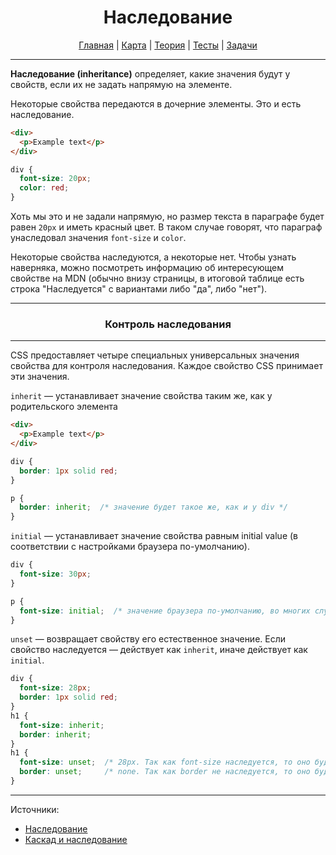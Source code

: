 <div align="center">

# Наследование

[Главная](https://github.com/dollaween/junior-roadmap/)
|
[Карта](/roadmap/README.md)
|
[Теория](/theory/README.md)
|
[Тесты](/tests/README.md)
|
[Задачи](/tasks/README.md)

</div>

---

**Наследование (inheritance)** определяет, какие значения будут у свойств, если их не задать напрямую на элементе.

Некоторые свойства передаются в дочерние элементы. Это и есть наследование.

```html
<div>
  <p>Example text</p>
</div>
```

```css
div {
  font-size: 20px;
  color: red;
}
```

Хоть мы это и не задали напрямую, но размер текста в параграфе будет равен `20px` и иметь красный цвет. В таком случае говорят, что параграф унаследовал значения `font-size` и `color`.

Некоторые свойства наследуются, а некоторые нет. Чтобы узнать наверняка, можно посмотреть информацию об интересующем свойстве на MDN (обычно внизу страницы, в итоговой таблице есть строка "Наследуется" с вариантами либо "да", либо "нет").

---

<div align="center">

### Контроль наследования

</div>

---

CSS предоставляет четыре специальных универсальных значения свойства для контроля наследования. Каждое свойство CSS принимает эти значения.

`inherit` — устанавливает значение свойства таким же, как у родительского элемента

```html
<div>
  <p>Example text</p>
</div>
```

```css
div {
  border: 1px solid red;
}

p {
  border: inherit;  /* значение будет такое же, как и у div */
}
```

`initial` — устанавливает значение свойства равным initial value (в соответствии с настройками браузера по-умолчанию).

```css
div {
  font-size: 30px;
}

p {
  font-size: initial;  /* значение браузера по-умолчанию, во многих случаях 14px или 16px. */
}
```

`unset` — возвращает свойству его естественное значение. Если свойство наследуется — действует как `inherit`, иначе действует как `initial`.

```css
div {
  font-size: 28px;
  border: 1px solid red;
}
h1 {
  font-size: inherit;
  border: inherit;
}
h1 {
  font-size: unset;  /* 28px. Так как font-size наследуется, то оно будет установлено в inherit */
  border: unset;     /* none. Так как border не наследуется, то оно будет установлено в initial */
}
```

---

Источники:
* [Наследование](https://developer.mozilla.org/ru/docs/Web/CSS/inheritance)
* [Каскад и наследование](https://developer.mozilla.org/ru/docs/Learn/CSS/Building_blocks/Cascade_and_inheritance)
